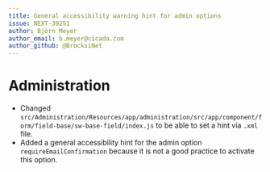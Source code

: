 ```yaml
---
title: General accessibility warning hint for admin options
issue: NEXT-39251
author: Björn Meyer
author_email: b.meyer@cicada.com
author_github: @BrocksiNet
---
```

# Administration
* Changed `src/Administration/Resources/app/administration/src/app/component/form/field-base/sw-base-field/index.js` to be able to set a hint via `.xml` file.
* Added a general accessibility hint for the admin option `requireEmailConfirmation` because it is not a good practice to activate this option.
